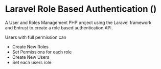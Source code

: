 # Laravel Role Based Authentication ()
A User and Roles Management PHP project using the Laravel framework and Entrust to create a role based authentication API.

Users with full permission can
<ul>
  <li>Create New Roles</li>
  <li>Set Permissions for each role</li>
  <li>Create New Users</li>
  <li>Set each users role</li>
<ul>
